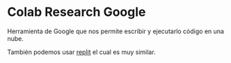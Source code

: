# Colab Research Google

Herramienta de Google que nos permite escribir y ejecutarlo código en una nube. 

También podemos usar [replit](https://replit.com/) el cual es muy similar.

